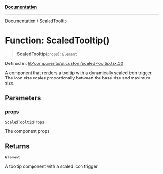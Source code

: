 [**Documentation**](../README.md)

***

[Documentation](../README.md) / ScaledTooltip

# Function: ScaledTooltip()

> **ScaledTooltip**(`props`): `Element`

Defined in: [lib/components/ui/custom/scaled-tooltip.tsx:30](https://github.com/aldesgroup/goaldn/blob/6a7943d02984b1a6b41d76a3a483a1484b644076/lib/components/ui/custom/scaled-tooltip.tsx#L30)

A component that renders a tooltip with a dynamically scaled icon trigger.
The icon size scales proportionally between the base size and maximum size.

## Parameters

### props

`ScaledTooltipProps`

The component props

## Returns

`Element`

A tooltip component with a scaled icon trigger
